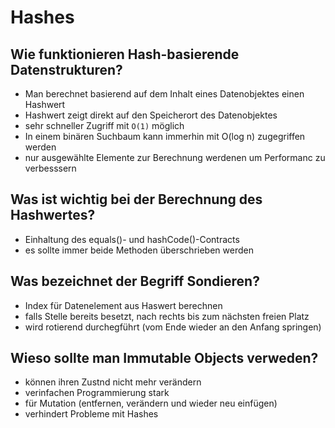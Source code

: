 # Hashes

## Wie funktionieren Hash-basierende Datenstrukturen?
* Man berechnet basierend auf dem Inhalt eines Datenobjektes einen Hashwert
* Hashwert zeigt direkt auf den Speicherort des Datenobjektes 
* sehr schneller Zugriff mit `O(1)` möglich
* In einem binären Suchbaum kann immerhin mit O(log n) zugegriffen werden
* nur ausgewählte Elemente zur Berechnung werdenen um Performanc zu verbesssern

## Was ist wichtig bei der Berechnung des Hashwertes?
* Einhaltung des equals()- und hashCode()-Contracts
* es sollte immer beide Methoden überschrieben werden

## Was bezeichnet der Begriff Sondieren?
* Index für Datenelement aus Haswert berechnen
* falls Stelle bereits besetzt, nach rechts bis zum nächsten freien Platz
* wird rotierend durchegführt (vom Ende wieder an den Anfang springen)

## Wieso sollte man Immutable Objects verweden?
* können ihren Zustnd nicht mehr verändern
* verinfachen Programmierung stark
* für Mutation (entfernen, verändern und wieder neu einfügen)
* verhindert Probleme mit Hashes

